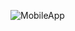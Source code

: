 ![MobileApp]([https://raw.github.com/siji1007/PureDrop/master/MobileApp.png](https://github.com/siji1007/PureDrop/blob/master/MobileApp.png))


